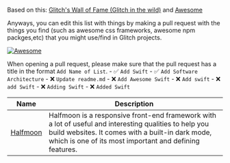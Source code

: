 

Based on this: [Glitch's Wall of Fame (Glitch in the wild)](https://support.glitch.com/t/glitchs-wall-of-fame-glitch-in-the-wild/29536) and [Awesome](https://awesome.re/)

Anyways, you can edit this list with things by making a pull request with the things you find (such as awesome css frameworks, awesome npm packges,etc) that you might use/find in Glitch projects.

[![Awesome](https://awesome.re/badge-flat2.svg)](https://awesome.re)

When opening a pull request, please make sure that the pull request has a title in the format `Add Name of List`.
	- ✅ `Add Swift`
	- ✅ `Add Software Architecture`
	- ❌ `Update readme.md`
	- ❌ `Add Awesome Swift`
	- ❌ `Add swift`
	- ❌ `add Swift`
	- ❌ `Adding Swift`
	- ❌ `Added Swift`

| Name | Description |
|------|-------------|
| [Halfmoon](https://www.gethalfmoon.com/) | Halfmoon is a responsive front-end framework with a lot of useful and interesting qualities to help you build websites. It comes with a built-in dark mode, which is one of its most important and defining features. |


